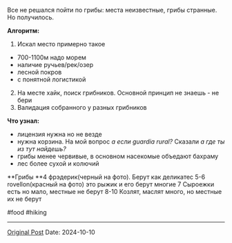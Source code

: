 Все не решался пойти по грибы: места неизвестные, грибы странные. Но получилось. 

**Алгоритм:**
1. Искал место примерно такое
- 700-1100м  надо морем
- наличие ручьев/рек/озер
- лесной покров
- с понятной логистикой
2. На месте хайк, поиск грибников. Основной принцип не знаешь - не бери
3. Валидация собранного у разных грибников

**Что узнал:**
- лицензия нужна но не везде
- нужна корзина. На мой вопрос *а если guardia rural?* Сказали *а где ты из тут найдешь?*
- грибы менее червивые, в основном насекомые объедают бахраму
- лес более сухой и колючий  

**Грибы
**4 фрэдерик(черный на фото). Берут как деликатес
5-6 rovellon(красный на фото) это рыжик и его берут многие
7 Сыроежки есть но мало, местные не берут
8-10 Козлят, маслят много, но местные их не берут

#food #hiking

---
[Original Post](https://t.me/lev2tarragona/2694)
Date: 2024-10-10

